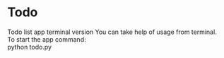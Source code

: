 # Todo
Todo list app terminal version 
You can take help of usage from terminal.
<br>To start the app command:<br>
python todo.py
